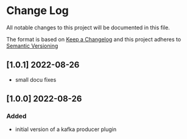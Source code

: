 # Change Log

All notable changes to this project will be documented in this file.

The format is based on [Keep a Changelog](http://keepachangelog.com/) and this project adheres to [Semantic Versioning](https://semver.org/)

## [1.0.1] 2022-08-26

- small docu fixes

## [1.0.0] 2022-08-26

### Added

- initial version of a kafka producer plugin

